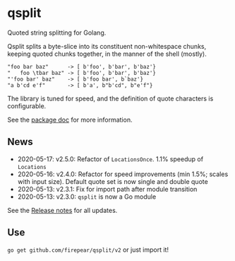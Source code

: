 
# qsplit
Quoted string splitting for Golang.

Qsplit splits a byte-slice into its constituent non-whitespace chunks,
keeping quoted chunks together, in the manner of the shell (mostly).

```
"foo bar baz"      -> [ b'foo', b'bar', b'baz'}
"   foo \tbar baz" -> [ b'foo', b'bar', b'baz'}
"'foo bar' baz"    -> [ b'foo bar', b`baz'}
"a b'cd e'f"       -> [ b'a', b"b'cd", b"e'f"}
```
The library is tuned for speed, and the definition of quote characters
is configurable.

See the [package doc](https://pkg.go.dev/github.com/firepear/qsplit/v2?tab=doc) for more
information.

## News

- 2020-05-17: v2.5.0: Refactor of `LocationsOnce`. 1.1% speedup of
  `Locations`
- 2020-05-16: v2.4.0: Refactor for speed improvements (min 1.5%;
  scales with input size). Default quote set is now single and double
  quote
- 2020-05-13: v2.3.1: Fix for import path after module transition
- 2020-05-13: v2.3.0: `qsplit` is now a Go module

See the [Release
notes](https://github.com/firepear/qsplit/blob/master/RELEASE_NOTES)
for all updates.

## Use

`go get github.com/firepear/qsplit/v2` or just import it!
